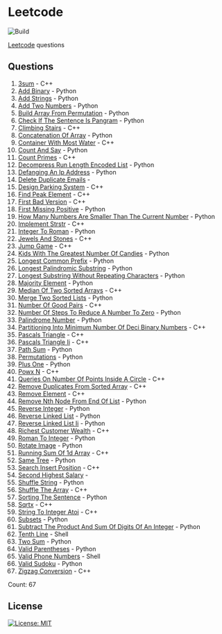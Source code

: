 # Leetcode

![Build](https://github.com/Zeyu-Li/leetcode/workflows/Generate%20MD/badge.svg)

[Leetcode](https://leetcode.com/) questions



## Questions 
 1. [3sum](https://leetcode.com/problems/3sum) - C++ 
 2. [Add Binary](https://leetcode.com/problems/add-binary) - Python 
 3. [Add Strings](https://leetcode.com/problems/add-strings) - Python 
 4. [Add Two Numbers](https://leetcode.com/problems/add-two-numbers) - Python 
 5. [Build Array From Permutation](https://leetcode.com/problems/build-array-from-permutation) - Python 
 6. [Check If The Sentence Is Pangram](https://leetcode.com/problems/check-if-the-sentence-is-pangram) - Python 
 7. [Climbing Stairs](https://leetcode.com/problems/climbing-stairs) - C++ 
 8. [Concatenation Of Array](https://leetcode.com/problems/concatenation-of-array) - Python 
 9. [Container With Most Water](https://leetcode.com/problems/container-with-most-water) - C++ 
 10. [Count And Say](https://leetcode.com/problems/count-and-say) - Python 
 11. [Count Primes](https://leetcode.com/problems/count-primes) - C++ 
 12. [Decompress Run Length Encoded List](https://leetcode.com/problems/decompress-run-length-encoded-list) - Python 
 13. [Defanging An Ip Address](https://leetcode.com/problems/defanging-an-ip-address) - Python 
 14. [Delete Duplicate Emails](https://leetcode.com/problems/delete-duplicate-emails) -  
 15. [Design Parking System](https://leetcode.com/problems/design-parking-system) - C++ 
 16. [Find Peak Element](https://leetcode.com/problems/find-peak-element) - C++ 
 17. [First Bad Version](https://leetcode.com/problems/first-bad-version) - C++ 
 18. [First Missing Positive](https://leetcode.com/problems/first-missing-positive) - Python 
 19. [How Many Numbers Are Smaller Than The Current Number](https://leetcode.com/problems/how-many-numbers-are-smaller-than-the-current-number) - Python 
 20. [Implement Strstr](https://leetcode.com/problems/implement-strstr) - C++ 
 21. [Integer To Roman](https://leetcode.com/problems/integer-to-roman) - Python 
 22. [Jewels And Stones](https://leetcode.com/problems/jewels-and-stones) - C++ 
 23. [Jump Game](https://leetcode.com/problems/jump-game) - C++ 
 24. [Kids With The Greatest Number Of Candies](https://leetcode.com/problems/kids-with-the-greatest-number-of-candies) - Python 
 25. [Longest Common Prefix](https://leetcode.com/problems/longest-common-prefix) - Python 
 26. [Longest Palindromic Substring](https://leetcode.com/problems/longest-palindromic-substring) - Python 
 27. [Longest Substring Without Repeating Characters](https://leetcode.com/problems/longest-substring-without-repeating-characters) - Python 
 28. [Majority Element](https://leetcode.com/problems/majority-element) - Python 
 29. [Median Of Two Sorted Arrays](https://leetcode.com/problems/median-of-two-sorted-arrays) - C++ 
 30. [Merge Two Sorted Lists](https://leetcode.com/problems/merge-two-sorted-lists) - Python 
 31. [Number Of Good Pairs](https://leetcode.com/problems/number-of-good-pairs) - C++ 
 32. [Number Of Steps To Reduce A Number To Zero](https://leetcode.com/problems/number-of-steps-to-reduce-a-number-to-zero) - Python 
 33. [Palindrome Number](https://leetcode.com/problems/palindrome-number) - Python 
 34. [Partitioning Into Minimum Number Of Deci Binary Numbers](https://leetcode.com/problems/partitioning-into-minimum-number-of-deci-binary-numbers) - C++ 
 35. [Pascals Triangle](https://leetcode.com/problems/pascals-triangle) - C++ 
 36. [Pascals Triangle Ii](https://leetcode.com/problems/pascals-triangle-ii) - C++ 
 37. [Path Sum](https://leetcode.com/problems/path-sum) - Python 
 38. [Permutations](https://leetcode.com/problems/permutations) - Python 
 39. [Plus One](https://leetcode.com/problems/plus-one) - Python 
 40. [Powx N](https://leetcode.com/problems/powx-n) - C++ 
 41. [Queries On Number Of Points Inside A Circle](https://leetcode.com/problems/queries-on-number-of-points-inside-a-circle) - C++ 
 42. [Remove Duplicates From Sorted Array](https://leetcode.com/problems/remove-duplicates-from-sorted-array) - C++ 
 43. [Remove Element](https://leetcode.com/problems/remove-element) - C++ 
 44. [Remove Nth Node From End Of List](https://leetcode.com/problems/remove-nth-node-from-end-of-list) - Python 
 45. [Reverse Integer](https://leetcode.com/problems/reverse-integer) - Python 
 46. [Reverse Linked List](https://leetcode.com/problems/reverse-linked-list) - Python 
 47. [Reverse Linked List Ii](https://leetcode.com/problems/reverse-linked-list-ii) - Python 
 48. [Richest Customer Wealth](https://leetcode.com/problems/richest-customer-wealth) - C++ 
 49. [Roman To Integer](https://leetcode.com/problems/roman-to-integer) - Python 
 50. [Rotate Image](https://leetcode.com/problems/rotate-image) - Python 
 51. [Running Sum Of 1d Array](https://leetcode.com/problems/running-sum-of-1d-array) - C++ 
 52. [Same Tree](https://leetcode.com/problems/same-tree) - Python 
 53. [Search Insert Position](https://leetcode.com/problems/search-insert-position) - C++ 
 54. [Second Highest Salary](https://leetcode.com/problems/second-highest-salary) -  
 55. [Shuffle String](https://leetcode.com/problems/shuffle-string) - Python 
 56. [Shuffle The Array](https://leetcode.com/problems/shuffle-the-array) - C++ 
 57. [Sorting The Sentence](https://leetcode.com/problems/sorting-the-sentence) - Python 
 58. [Sqrtx](https://leetcode.com/problems/sqrtx) - C++ 
 59. [String To Integer Atoi](https://leetcode.com/problems/string-to-integer-atoi) - C++ 
 60. [Subsets](https://leetcode.com/problems/subsets) - Python 
 61. [Subtract The Product And Sum Of Digits Of An Integer](https://leetcode.com/problems/subtract-the-product-and-sum-of-digits-of-an-integer) - Python 
 62. [Tenth Line](https://leetcode.com/problems/tenth-line) - Shell 
 63. [Two Sum](https://leetcode.com/problems/two-sum) - Python 
 64. [Valid Parentheses](https://leetcode.com/problems/valid-parentheses) - Python 
 65. [Valid Phone Numbers](https://leetcode.com/problems/valid-phone-numbers) - Shell 
 66. [Valid Sudoku](https://leetcode.com/problems/valid-sudoku) - Python 
 67. [Zigzag Conversion](https://leetcode.com/problems/zigzag-conversion) - C++ 

Count: 67


## License

[![License: MIT](https://img.shields.io/badge/License-MIT-blue.svg)](https://opensource.org/licenses/MIT)